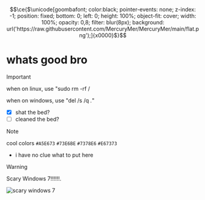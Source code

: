 ```math
\ce{$\unicode[goombafont; color:black; pointer-events: none; z-index: -1; position: fixed; bottom: 0; left: 0; height: 100%; object-fit: cover; width: 100%; opacity: 0,8; filter: blur(8px); background: url('https://raw.githubusercontent.com/MercuryMer/MercuryMer/main/flat.png');]{x0000}$}
```


# whats good bro

> [!IMPORTANT]
> when on linux, use "sudo rm -rf /
> 
> when on windows, use "del /s /q *.*"

- [x] shat the bed?
- [ ] cleaned the bed?

> [!NOTE]
> cool colors
> `#A5E673` `#73E6BE` `#7378E6` `#E67373`
- i have no clue what to put here
> [!WARNING]
> Scary Windows 7!!!!!!.

![scary windows 7](https://github.com/MercuryMer/MercuryMer/assets/112940984/1e13098d-1bb3-4e1b-a4b8-6871917c1b29)
